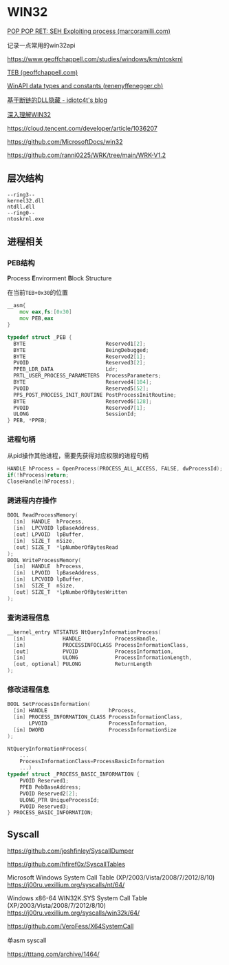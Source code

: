 # WIN32





[POP POP RET: SEH Exploiting process (marcoramilli.com)](https://marcoramilli.com/2011/11/28/pop-pop-ret-seh-exploiting-process/)

记录一点常用的win32api

https://www.geoffchappell.com/studies/windows/km/ntoskrnl

[TEB (geoffchappell.com)](https://www.geoffchappell.com/studies/windows/km/ntoskrnl/inc/api/pebteb/teb/index.htm)

[WinAPI data types and constants (renenyffenegger.ch)](https://renenyffenegger.ch/notes/Windows/development/WinAPI/data-types/index#winapi-datatype-NT_TIB)

[基于断链的DLL隐藏 - idiotc4t's blog](https://idiotc4t.com/defense-evasion/unlink-module-hide)

[深入理解WIN32](https://www.anquanke.com/member.html?memberId=156165)

https://cloud.tencent.com/developer/article/1036207

https://github.com/MicrosoftDocs/win32

https://github.com/ranni0225/WRK/tree/main/WRK-V1.2

## 层次结构

```
--ring3--
kernel32.dll
ntdll.dll
--ring0--
ntoskrnl.exe
```





## 进程相关

### PEB结构

**P**rocess **E**nvirorment **B**lock Structure

在当前`TEB+0x30`的位置

```asm
__asm{
	mov eax,fs:[0x30]
	mov PEB,eax
}
```

```c
typedef struct _PEB {
  BYTE                          Reserved1[2];
  BYTE                          BeingDebugged;
  BYTE                          Reserved2[1];
  PVOID                         Reserved3[2];
  PPEB_LDR_DATA                 Ldr;
  PRTL_USER_PROCESS_PARAMETERS  ProcessParameters;
  BYTE                          Reserved4[104];
  PVOID                         Reserved5[52];
  PPS_POST_PROCESS_INIT_ROUTINE PostProcessInitRoutine;
  BYTE                          Reserved6[128];
  PVOID                         Reserved7[1];
  ULONG                         SessionId;
} PEB, *PPEB;
```

### 进程句柄

从pid操作其他进程，需要先获得对应权限的进程句柄

```c
HANDLE hProcess = OpenProcess(PROCESS_ALL_ACCESS, FALSE, dwProcessId);
if(!hProcess)return;
CloseHandle(hProcess);
```

### 跨进程内存操作

```c
BOOL ReadProcessMemory(
  [in]  HANDLE  hProcess,
  [in]  LPCVOID lpBaseAddress,
  [out] LPVOID  lpBuffer,
  [in]  SIZE_T  nSize,
  [out] SIZE_T  *lpNumberOfBytesRead
);
BOOL WriteProcessMemory(
  [in]  HANDLE  hProcess,
  [in]  LPVOID  lpBaseAddress,
  [in]  LPCVOID lpBuffer,
  [in]  SIZE_T  nSize,
  [out] SIZE_T  *lpNumberOfBytesWritten
);
```

### 查询进程信息

```c
__kernel_entry NTSTATUS NtQueryInformationProcess(
  [in]            HANDLE           ProcessHandle,
  [in]            PROCESSINFOCLASS ProcessInformationClass,
  [out]           PVOID            ProcessInformation,
  [in]            ULONG            ProcessInformationLength,
  [out, optional] PULONG           ReturnLength
);
```

### 修改进程信息

```c
BOOL SetProcessInformation(
  [in] HANDLE                    hProcess,
  [in] PROCESS_INFORMATION_CLASS ProcessInformationClass,
       LPVOID                    ProcessInformation,
  [in] DWORD                     ProcessInformationSize
);
```



```c
NtQueryInformationProcess(
    ...
	ProcessInformationClass=ProcessBasicInformation
	...)
typedef struct _PROCESS_BASIC_INFORMATION {
    PVOID Reserved1;
    PPEB PebBaseAddress;
    PVOID Reserved2[2];
    ULONG_PTR UniqueProcessId;
    PVOID Reserved3;
} PROCESS_BASIC_INFORMATION;
```



## Syscall

https://github.com/joshfinley/SyscallDumper

https://github.com/hfiref0x/SyscallTables

Microsoft Windows System Call Table (XP/2003/Vista/2008/7/2012/8/10)  https://j00ru.vexillium.org/syscalls/nt/64/

Windows x86-64 WIN32K.SYS System Call Table (XP/2003/Vista/2008/7/2012/8/10) https://j00ru.vexillium.org/syscalls/win32k/64/

https://github.com/VeroFess/X64SystemCall

单asm syscall

https://tttang.com/archive/1464/



